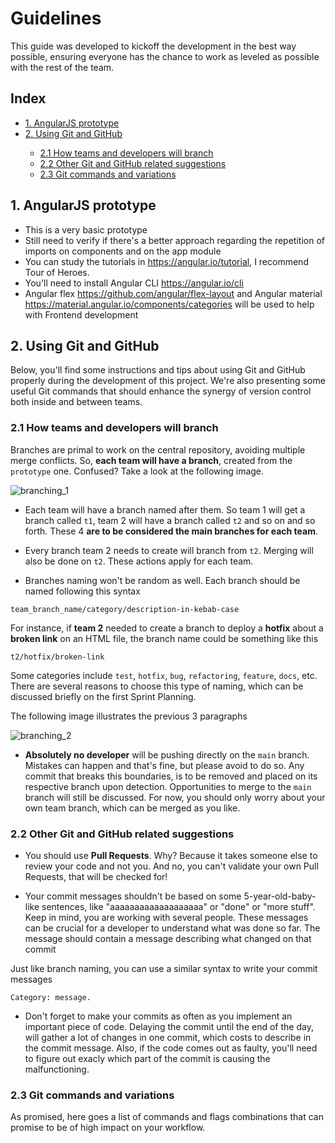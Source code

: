 # Guidelines

This guide was developed to kickoff the development in the best way possible, ensuring everyone has the chance to work as leveled as possible with the rest of the team.

## Index
<ul>
	<li><a href="#angular-1">1. AngularJS prototype</a></li>
	<li><a href="#git-2">2. Using Git and GitHub</a></li>
	<ul>
		<li><a href="#branches-2.1">2.1 How teams and developers will branch</a></li>
		<li><a href="#git-suggestions-2.2">2.2 Other Git and GitHub related suggestions</a></li>
		<li><a href="#git-commands-2.3">2.3 Git commands and variations</a></li>
	</ul>
</ul>


## <a name="#angular-1">1. AngularJS prototype</a>

- This is a very basic prototype
- Still need to verify if there's a better approach regarding the repetition of imports on components and on the app module
- You can study the tutorials in <https://angular.io/tutorial>, I recommend Tour of Heroes.
- You'll need to install Angular CLI <https://angular.io/cli>
- Angular flex <https://github.com/angular/flex-layout> and Angular material <https://material.angular.io/components/categories> will be used to help with Frontend development

## <a name="#git-2">2. Using Git and GitHub</a>

Below, you'll find some instructions and tips about using Git and GitHub properly during the development of this project. We're also presenting some useful Git commands that should enhance the synergy of version control both inside and between teams.

### <a name="#branches-2.1">2.1 How teams and developers will branch</a>
Branches are primal to work on the central repository, avoiding multiple merge conflicts. So, **each team will have a branch**, created from the `prototype` one. Confused? Take a look at the following image.

![branching_1](https://github.com/FEUP-MEIC-DS-2023-1MEIC08/VAXPRED/assets/93390807/4deafb6f-c346-4f42-978d-2ee48c795311)


- Each team will have a branch named after them. So team 1 will get a branch called `t1`, team 2 will have a branch called `t2` and so on and so forth. These 4 **are to be considered the main branches for each team**.

- Every branch team 2 needs to create will branch from `t2`. Merging will also be done on `t2`. These actions apply for each team.

- Branches naming won't be random as well. Each branch should be named following this syntax

```
team_branch_name/category/description-in-kebab-case
```

For instance, if **team 2** needed to create a branch to deploy a **hotfix** about a **broken link** on an HTML file, the branch name could be something like this

```
t2/hotfix/broken-link
```

Some categories include `test`, `hotfix`, `bug`, `refactoring`, `feature`, `docs`, etc. There are several reasons to choose this type of naming, which can be discussed briefly on the first Sprint Planning.

The following image illustrates the previous 3 paragraphs

![branching_2](https://github.com/FEUP-MEIC-DS-2023-1MEIC08/VAXPRED/assets/93390807/c45d3cfd-9ad6-4490-adb8-a5e716265085)


- **Absolutely no developer** will be pushing directly on the `main` branch. Mistakes can happen and that's fine, but please avoid to do so. Any commit that breaks this boundaries, is to be removed and placed on its respective branch upon detection. Opportunities to merge to the `main` branch will still be discussed. For now, you should only worry about your own team branch, which can be merged as you like.

### <a name="#git-suggestions-2.2">2.2 Other Git and GitHub related suggestions</a>
- You should use **Pull Requests**. Why? Because it takes someone else to review your code and not you. And no, you can't validate your own Pull Requests, that will be checked for!

- Your commit messages shouldn't be based on some 5-year-old-baby-like sentences, like "aaaaaaaaaaaaaaaaaaa" or "done" or "more stuff". Keep in mind, you are working with several people. These messages can be crucial for a developer to understand what was done so far. The message should contain a message describing what changed on that commit

Just like branch naming, you can use a similar syntax to write your commit messages

```
Category: message.
```

- Don't forget to make your commits as often as you implement an important piece of code. Delaying the commit until the end of the day, will gather a lot of changes in one commit, which costs to describe in the commit message. Also, if the code comes out as faulty, you'll need to figure out exacly which part of the commit is causing the malfunctioning.

### <a name="#git-commands-2.3">2.3 Git commands and variations</a>

As promised, here goes a list of commands and flags combinations that can promise to be of high impact on your workflow.
